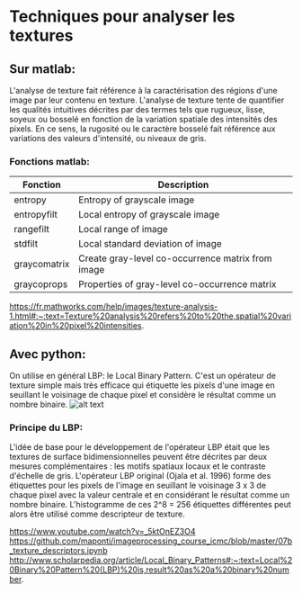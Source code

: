 # Techniques pour analyser les textures
## Sur matlab:
L'analyse de texture fait référence à la caractérisation des régions d'une image par leur contenu en texture. L'analyse de texture tente de quantifier les qualités intuitives décrites par des termes tels que rugueux, lisse, soyeux ou bosselé en fonction de la variation spatiale des intensités des pixels. En ce sens, la rugosité ou le caractère bosselé fait référence aux variations des valeurs d'intensité, ou niveaux de gris.

### Fonctions matlab:
| Fonction     | Description                                       |
|--------------|---------------------------------------------------|
| entropy      | Entropy of grayscale image                        |
| entropyfilt  | Local entropy of grayscale image                  |
| rangefilt    | Local range of image                              |
| stdfilt      | Local standard deviation of image                 |
| graycomatrix | Create gray-level co-occurrence matrix from image |
| graycoprops  | Properties of gray-level co-occurrence matrix     |


https://fr.mathworks.com/help/images/texture-analysis-1.html#:~:text=Texture%20analysis%20refers%20to%20the,spatial%20variation%20in%20pixel%20intensities.

## Avec python:
On utilise en général LBP: le Local Binary Pattern. C'est un opérateur de texture simple mais très efficace qui étiquette les pixels d'une image en seuillant le voisinage de chaque pixel et considère le résultat comme un nombre binaire.
![alt text](http://www.scholarpedia.org/w/images/thumb/7/77/LBP.jpg/400px-LBP.jpg)
### Principe du LBP:
L'idée de base pour le développement de l'opérateur LBP était que les textures de surface bidimensionnelles peuvent être décrites par deux mesures complémentaires : les motifs spatiaux locaux et le contraste d'échelle de gris. L'opérateur LBP original (Ojala et al. 1996) forme des étiquettes pour les pixels de l'image en seuillant le voisinage 3 x 3 de chaque pixel avec la valeur centrale et en considérant le résultat comme un nombre binaire. L'histogramme de ces 2^8 = 256 étiquettes différentes peut alors être utilisé comme descripteur de texture. 


https://www.youtube.com/watch?v=_5ktOnEZ3O4
https://github.com/maponti/imageprocessing_course_icmc/blob/master/07b_texture_descriptors.ipynb
http://www.scholarpedia.org/article/Local_Binary_Patterns#:~:text=Local%20Binary%20Pattern%20(LBP)%20is,result%20as%20a%20binary%20number.
